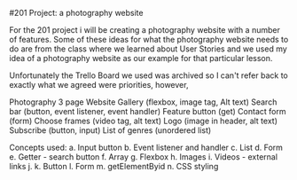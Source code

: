 #201 Project: a photography website 

For the 201 project i will be creating a photography website with a number of features.  Some of these ideas for what the photography website needs to do are from the class where we learned about User Stories and we used my idea of a photography website as our example for that particular lesson.  

Unfortunately the Trello Board we used was archived so I can't refer back to exactly what we agreed were priorities, however, 


Photography 3 page Website
Gallery (flexbox, image tag, Alt text)
Search bar (button, event listener, event handler)
Feature button (get)
Contact form (form)
Choose frames (video tag, alt text)
Logo (image in header, alt text)
Subscribe (button, input)
List of genres (unordered list)

Concepts used:
a. Input button
b. Event listener and handler
c. List
d. Form
e. Getter - search button
f. Array
g. Flexbox
h. Images i. Videos - external links
j. k. Button
l. Form
m. getElementByid
n. CSS styling
